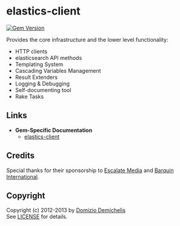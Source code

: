 # elastics-client

[![Gem Version](https://badge.fury.io/rb/elastics-client.png)](http://badge.fury.io/rb/elastics-client)

Provides the core infrastructure and the lower level functionality:

* HTTP clients
* elasticsearch API methods
* Templating System
* Cascading Variables Management
* Result Extenders
* Logging & Debugging
* Self-documenting tool
* Rake Tasks

## Links

- __Gem-Specific Documentation__
  - [elastics-client](http://elastics.github.io/elastics/doc/2-elastics-client)

## Credits

Special thanks for their sponsorship to [Escalate Media](http://www.escalatemedia.com) and [Barquin International](http://www.barquin.com).

## Copyright

Copyright (c) 2012-2013 by [Domizio Demichelis](mailto://dd.nexus@gmail.com)<br>
See [LICENSE](https://github.com/elastics/elastics/blob/master/elastics-client/LICENSE) for details.
